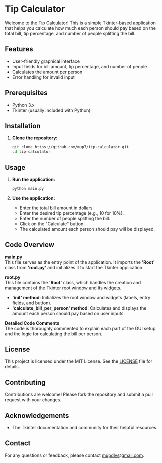 # Tip Calculator

Welcome to the Tip Calculator! This is a simple Tkinter-based application that helps you calculate how much each person should pay based on the total bill, tip percentage, and number of people splitting the bill.

## Features

- User-friendly graphical interface
- Input fields for bill amount, tip percentage, and number of people
- Calculates the amount per person
- Error handling for invalid input

## Prerequisites

- Python 3.x
- Tkinter (usually included with Python)

## Installation

1. **Clone the repository:**
   ```bash
   git clone https://github.com/mup7/tip-calculator.git
   cd tip-calculator
   ```

## Usage

1. **Run the application:**
   ```bash
   python main.py
   ```

2. **Use the application:**
   - Enter the total bill amount in dollars.
   - Enter the desired tip percentage (e.g., 10 for 10%).
   - Enter the number of people splitting the bill.
   - Click on the "Calculate" button.
   - The calculated amount each person should pay will be displayed.

## Code Overview

**main.py**  
This file serves as the entry point of the application. It imports the **'Root'** class from **'root.py'** and initializes it to start the Tkinter application.

**root.py**  
This file contains the **'Root'** class, which handles the creation and management of the Tkinter root window and its widgets.

- **'__init__' method**: Initializes the root window and widgets (labels, entry fields, and button).
- **'calculate_bill_per_person' method**: Calculates and displays the amount each person should pay based on user inputs.

**Detailed Code Comments**  
The code is thoroughly commented to explain each part of the GUI setup and the logic for calculating the bill per person.

## License

This project is licensed under the MIT License. See the [LICENSE](https://github.com/mup7/tip-calculator/blob/main/LICENSE) file for details.

## Contributing

Contributions are welcome! Please fork the repository and submit a pull request with your changes.

## Acknowledgements

- The Tkinter documentation and community for their helpful resources.

## Contact

For any questions or feedback, please contact [mupdlv@gmail.com](mailto:mupdlv@gmail.com).
